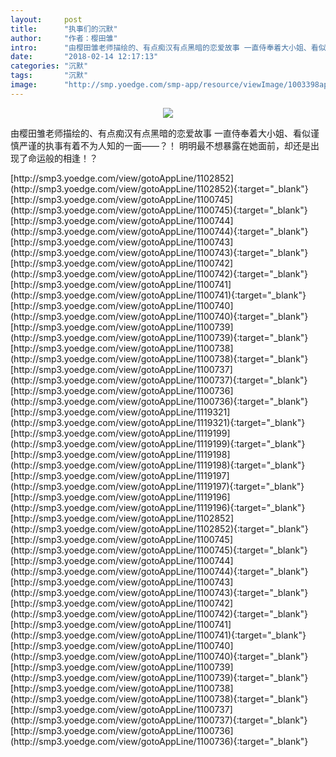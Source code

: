 ```yaml
---
layout:     post
title:      "执事们的沉默"
author:     "作者：樱田雏"
intro:      "由樱田雏老师描绘的、有点痴汉有点黑暗的恋爱故事 一直侍奉着大小姐、看似谨慎严谨的执事有着不为人知的一面——？！ 明明最不想暴露在她面前，却还是出现了命运般的相逢！？"
date:       "2018-02-14 12:17:13"
categories: "沉默"
tags:       "沉默"
image:      "http://smp.yoedge.com/smp-app/resource/viewImage/1003398appline.png"
---
```

<div style="text-align: center">
<p><img src="http://smp.yoedge.com/smp-app/resource/viewImage/1003398appline.png"/></p>
</div>
<p class="post-meta">
<span>由樱田雏老师描绘的、有点痴汉有点黑暗的恋爱故事 一直侍奉着大小姐、看似谨慎严谨的执事有着不为人知的一面——？！ 明明最不想暴露在她面前，却还是出现了命运般的相逢！？</span>
</p>
[http://smp3.yoedge.com/view/gotoAppLine/1102852](http://smp3.yoedge.com/view/gotoAppLine/1102852){:target="_blank"}
[http://smp3.yoedge.com/view/gotoAppLine/1100745](http://smp3.yoedge.com/view/gotoAppLine/1100745){:target="_blank"}
[http://smp3.yoedge.com/view/gotoAppLine/1100744](http://smp3.yoedge.com/view/gotoAppLine/1100744){:target="_blank"}
[http://smp3.yoedge.com/view/gotoAppLine/1100743](http://smp3.yoedge.com/view/gotoAppLine/1100743){:target="_blank"}
[http://smp3.yoedge.com/view/gotoAppLine/1100742](http://smp3.yoedge.com/view/gotoAppLine/1100742){:target="_blank"}
[http://smp3.yoedge.com/view/gotoAppLine/1100741](http://smp3.yoedge.com/view/gotoAppLine/1100741){:target="_blank"}
[http://smp3.yoedge.com/view/gotoAppLine/1100740](http://smp3.yoedge.com/view/gotoAppLine/1100740){:target="_blank"}
[http://smp3.yoedge.com/view/gotoAppLine/1100739](http://smp3.yoedge.com/view/gotoAppLine/1100739){:target="_blank"}
[http://smp3.yoedge.com/view/gotoAppLine/1100738](http://smp3.yoedge.com/view/gotoAppLine/1100738){:target="_blank"}
[http://smp3.yoedge.com/view/gotoAppLine/1100737](http://smp3.yoedge.com/view/gotoAppLine/1100737){:target="_blank"}
[http://smp3.yoedge.com/view/gotoAppLine/1100736](http://smp3.yoedge.com/view/gotoAppLine/1100736){:target="_blank"}
[http://smp3.yoedge.com/view/gotoAppLine/1119321](http://smp3.yoedge.com/view/gotoAppLine/1119321){:target="_blank"}
[http://smp3.yoedge.com/view/gotoAppLine/1119199](http://smp3.yoedge.com/view/gotoAppLine/1119199){:target="_blank"}
[http://smp3.yoedge.com/view/gotoAppLine/1119198](http://smp3.yoedge.com/view/gotoAppLine/1119198){:target="_blank"}
[http://smp3.yoedge.com/view/gotoAppLine/1119197](http://smp3.yoedge.com/view/gotoAppLine/1119197){:target="_blank"}
[http://smp3.yoedge.com/view/gotoAppLine/1119196](http://smp3.yoedge.com/view/gotoAppLine/1119196){:target="_blank"}
[http://smp3.yoedge.com/view/gotoAppLine/1102852](http://smp3.yoedge.com/view/gotoAppLine/1102852){:target="_blank"}
[http://smp3.yoedge.com/view/gotoAppLine/1100745](http://smp3.yoedge.com/view/gotoAppLine/1100745){:target="_blank"}
[http://smp3.yoedge.com/view/gotoAppLine/1100744](http://smp3.yoedge.com/view/gotoAppLine/1100744){:target="_blank"}
[http://smp3.yoedge.com/view/gotoAppLine/1100743](http://smp3.yoedge.com/view/gotoAppLine/1100743){:target="_blank"}
[http://smp3.yoedge.com/view/gotoAppLine/1100742](http://smp3.yoedge.com/view/gotoAppLine/1100742){:target="_blank"}
[http://smp3.yoedge.com/view/gotoAppLine/1100741](http://smp3.yoedge.com/view/gotoAppLine/1100741){:target="_blank"}
[http://smp3.yoedge.com/view/gotoAppLine/1100740](http://smp3.yoedge.com/view/gotoAppLine/1100740){:target="_blank"}
[http://smp3.yoedge.com/view/gotoAppLine/1100739](http://smp3.yoedge.com/view/gotoAppLine/1100739){:target="_blank"}
[http://smp3.yoedge.com/view/gotoAppLine/1100738](http://smp3.yoedge.com/view/gotoAppLine/1100738){:target="_blank"}
[http://smp3.yoedge.com/view/gotoAppLine/1100737](http://smp3.yoedge.com/view/gotoAppLine/1100737){:target="_blank"}
[http://smp3.yoedge.com/view/gotoAppLine/1100736](http://smp3.yoedge.com/view/gotoAppLine/1100736){:target="_blank"}


